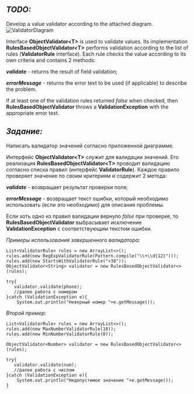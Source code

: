 ***TODO:***
-----------------------------
Develop a value validator according to the attached diagram.
![ValidatorDiagram](https://user-images.githubusercontent.com/18448571/163901920-a6871a3b-6397-49f0-bb9e-4502335ff40e.png)

Interface **ObjectValidator\<T>** is used to validate values.
Its implementation **RulesBasedObjectValidator\<T>** performs validation according to the list of rules (**ValidatorRule** interface).
Each rule checks the value according to its own criteria and contains 2 methods:

***validate*** - returns the result of field validation;

***errorMessage*** - returns the error text to be used (if applicable) to describe the problem.

If at least one of the validation rules returned *false* when checked, then **RulesBasedObjectValidator**
throws a **ValidationException** with the appropriate error text.


***Задание:***
-----------------------------
Написать валидатор значений согласно приложенной диаграмме. 

Интерфейс **ObjectValidator\<T>** служит для валидации значений. 
Его реализация **RulesBasedObjectValidator\<T>** проводит валидацию согласно списка правил (интерфейс **ValidatorRule**). 
Каждое правило проверяет значение по своим критериям и содержит 2 метода:

***validate*** - возвращает результат проверки поля;

***errorMessage*** - возвращает текст ошибки, который необходимо использовать (если это необходимо) для описания проблемы.

Если хоть одно из правил валидации вернуло *false* при проверке, то **RulesBasedObjectValidator** 
выбрасывает исключение **ValidationException** с соответствующим текстом ошибки.

*Примеры использования завершенного валидатора:*
```
List<ValidatorRule> rules = new ArrayList<>();
rules.add(new RegExpValidatorRule(Pattern.compile("\\+\\d{12}")));
rules.add(new StartsWithValidatorRule("+38"));
ObjectValidator<String> validator = new RulesBasedObjectValidator<>(rules);

try{
   validator.validate(phone);
   //далее работа с номером
}catch (ValidationException e){
    System.out.println("Неверный номер "+e.getMessage());
 ```
 
 *Второй пример:*
```
List<ValidatorRule> rules = new ArrayList<>();
rules.add(new MaxNumberValidatorRule(10));
rules.add(new MinNumberValidatorRule(0));

ObjectValidator<Number> validator = new RulesBasedObjectValidator<>(rules);

try{
   validator.validate(num);
   //далее работа с числом
}catch (ValidationException e){
    System.out.println("Недопустимое значение "+e.getMessage());
}
```
